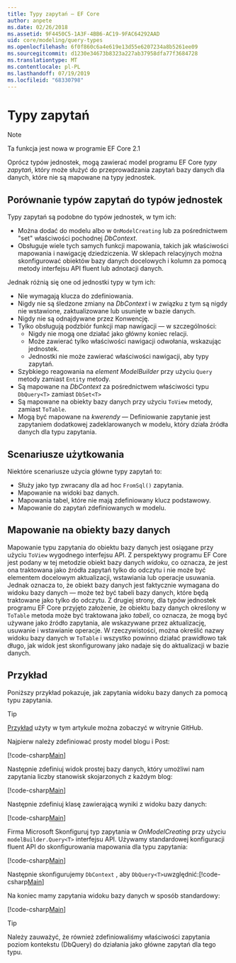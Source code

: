 ```yaml
---
title: Typy zapytań — EF Core
author: anpete
ms.date: 02/26/2018
ms.assetid: 9F4450C5-1A3F-4BB6-AC19-9FAC64292AAD
uid: core/modeling/query-types
ms.openlocfilehash: 6f0f860c6a4e619e13d55e6207234a8b5261ee09
ms.sourcegitcommit: d1230e34673b8323a227ab37958dfa77f3684728
ms.translationtype: MT
ms.contentlocale: pl-PL
ms.lasthandoff: 07/19/2019
ms.locfileid: "68330798"
---
```

# <a name="query-types"></a>Typy zapytań
> [!NOTE]
> Ta funkcja jest nowa w programie EF Core 2.1

Oprócz typów jednostek, mogą zawierać model programu EF Core _typy zapytań_, który może służyć do przeprowadzania zapytań bazy danych dla danych, które nie są mapowane na typy jednostek.

## <a name="compare-query-types-to-entity-types"></a>Porównanie typów zapytań do typów jednostek

Typy zapytań są podobne do typów jednostek, w tym ich:

- Można dodać do modelu albo w `OnModelCreating` lub za pośrednictwem "set" właściwości pochodnej _DbContext_.
- Obsługuje wiele tych samych funkcji mapowania, takich jak właściwości mapowania i nawigację dziedziczenia. W sklepach relacyjnych można skonfigurować obiektów bazy danych docelowych i kolumn za pomocą metody interfejsu API fluent lub adnotacji danych.

Jednak różnią się one od jednostki typy w tym ich:

- Nie wymagają klucza do zdefiniowania.
- Nigdy nie są śledzone zmiany na _DbContext_ i w związku z tym są nigdy nie wstawione, zaktualizowane lub usunięte w bazie danych.
- Nigdy nie są odnajdywane przez Konwencję.
- Tylko obsługują podzbiór funkcji map nawigacji — w szczególności:
  - Nigdy nie mogą one działać jako główny koniec relacji.
  - Może zawierać tylko właściwości nawigacji odwołania, wskazując jednostek.
  - Jednostki nie może zawierać właściwości nawigacji, aby typy zapytań.
- Szybkiego reagowania na _element ModelBuilder_ przy użyciu `Query` metody zamiast `Entity` metody.
- Są mapowane na _DbContext_ za pośrednictwem właściwości typu `DbQuery<T>` zamiast `DbSet<T>`
- Są mapowane na obiekty bazy danych przy użyciu `ToView` metody, zamiast `ToTable`.
- Mogą być mapowane na _kwerendy_ — Definiowanie zapytanie jest zapytaniem dodatkowej zadeklarowanych w modelu, który działa źródła danych dla typu zapytania.

## <a name="usage-scenarios"></a>Scenariusze użytkowania

Niektóre scenariusze użycia główne typy zapytań to:

- Służy jako typ zwracany dla ad hoc `FromSql()` zapytania.
- Mapowanie na widoki baz danych.
- Mapowania tabel, które nie mają zdefiniowany klucz podstawowy.
- Mapowanie do zapytań zdefiniowanych w modelu.

## <a name="mapping-to-database-objects"></a>Mapowanie na obiekty bazy danych

Mapowanie typu zapytania do obiektu bazy danych jest osiągane przy użyciu `ToView` wygodnego interfejsu API. Z perspektywy programu EF Core jest podany w tej metodzie obiekt bazy danych _widoku_, co oznacza, że jest ona traktowana jako źródła zapytań tylko do odczytu i nie może być elementem docelowym aktualizacji, wstawiania lub operacje usuwania. Jednak oznacza to, że obiekt bazy danych jest faktycznie wymagana do widoku bazy danych — może też być tabeli bazy danych, które będą traktowane jako tylko do odczytu. Z drugiej strony, dla typów jednostek programu EF Core przyjęto założenie, że obiektu bazy danych określony w `ToTable` metoda może być traktowana jako _tabeli_, co oznacza, że mogą być używane jako źródło zapytania, ale wskazywane przez aktualizację, usuwanie i wstawianie operacje. W rzeczywistości, można określić nazwy widoku bazy danych w `ToTable` i wszystko powinno działać prawidłowo tak długo, jak widok jest skonfigurowany jako nadaje się do aktualizacji w bazie danych.

## <a name="example"></a>Przykład

Poniższy przykład pokazuje, jak zapytania widoku bazy danych za pomocą typu zapytania.

> [!TIP]
> [Przykład](https://github.com/aspnet/EntityFramework.Docs/tree/master/samples/core/QueryTypes) użyty w tym artykule można zobaczyć w witrynie GitHub.

Najpierw należy zdefiniować prosty model blogu i Post:

[!code-csharp[Main](../../../samples/core/QueryTypes/Program.cs#Entities)]

Następnie zdefiniuj widok prostej bazy danych, który umożliwi nam zapytania liczby stanowisk skojarzonych z każdym blog:

[!code-csharp[Main](../../../samples/core/QueryTypes/Program.cs#View)]

Następnie zdefiniuj klasę zawierającą wyniki z widoku bazy danych:

[!code-csharp[Main](../../../samples/core/QueryTypes/Program.cs#QueryType)]

Firma Microsoft Skonfiguruj typ zapytania w _OnModelCreating_ przy użyciu `modelBuilder.Query<T>` interfejsu API.
Używamy standardowej konfiguracji fluent API do skonfigurowania mapowania dla typu zapytania:

[!code-csharp[Main](../../../samples/core/QueryTypes/Program.cs#Configuration)]

Następnie skonfigurujemy `DbContext` , aby `DbQuery<T>`uwzględnić:[!code-csharp[Main](../../../samples/core/QueryTypes/Program.cs#DbQuery)]

Na koniec mamy zapytania widoku bazy danych w sposób standardowy:

[!code-csharp[Main](../../../samples/core/QueryTypes/Program.cs#Query)]

> [!TIP]
> Należy zauważyć, że również zdefiniowaliśmy właściwości zapytania poziom kontekstu (DbQuery) do działania jako główne zapytań dla tego typu.
